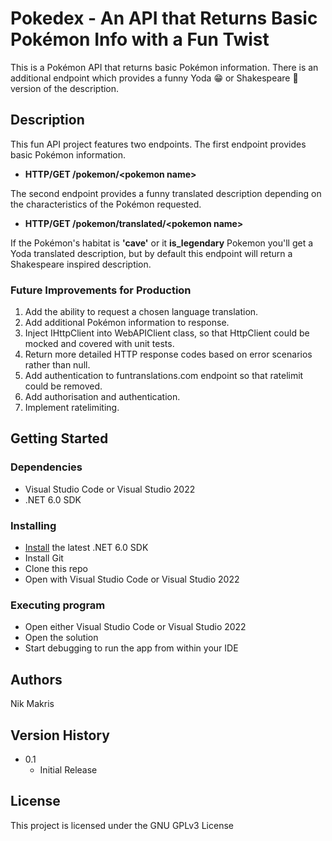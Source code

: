 # Pokedex - An API that Returns Basic Pokémon Info with a Fun Twist

This is a Pokémon API that returns basic Pokémon information. 
There is an additional endpoint which provides a funny Yoda :grin: or Shakespeare :scroll: version of the description.

## Description

This fun API project features two endpoints.
The first endpoint provides basic Pokémon information.

* **HTTP/GET /pokemon/&lt;pokemon name&gt;**

The second endpoint provides a funny translated description depending on the characteristics of the Pokémon requested. 

* **HTTP/GET /pokemon/translated/&lt;pokemon name&gt;**

If the Pokémon's habitat is **'cave'** or it **is_legendary** Pokemon you'll get a Yoda translated description, but by default this endpoint will return a Shakespeare inspired description.

### Future Improvements for Production

1. Add the ability to request a chosen language translation.
2. Add additional Pokémon information to response.
3. Inject IHttpClient into WebAPIClient class, so that HttpClient could be mocked and covered with unit tests.
4. Return more detailed HTTP response codes based on error scenarios rather than null.
5. Add authentication to funtranslations.com endpoint so that ratelimit could be removed.
6. Add authorisation and authentication.
7. Implement ratelimiting.

## Getting Started

### Dependencies

* Visual Studio Code or Visual Studio 2022
* .NET 6.0 SDK

### Installing

* [Install](https://dotnet.microsoft.com/en-us/download/dotnet/6.0) the latest .NET 6.0 SDK
* Install Git
* Clone this repo
* Open with Visual Studio Code or Visual Studio 2022

### Executing program

* Open either Visual Studio Code or Visual Studio 2022
* Open the solution
* Start debugging to run the app from within your IDE

## Authors

Nik Makris

## Version History

* 0.1
    * Initial Release

## License

This project is licensed under the GNU GPLv3 License

